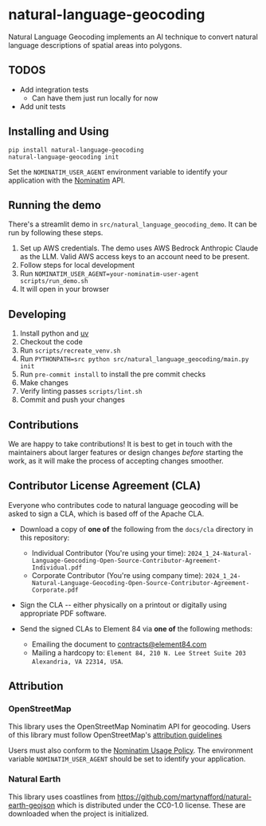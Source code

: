 # natural-language-geocoding

Natural Language Geocoding implements an AI technique to convert natural language descriptions of spatial areas into polygons.

## TODOS

* Add integration tests
  * Can have them just run locally for now
* Add unit tests

## Installing and Using

```shell
pip install natural-language-geocoding
natural-language-geocoding init
```

Set the `NOMINATIM_USER_AGENT` environment variable to identify your application with the [Nominatim](https://nominatim.org/) API.


## Running the demo

There's a streamlit demo in `src/natural_language_geocoding_demo`. It can be run by following these steps.

1. Set up AWS credentials. The demo uses AWS Bedrock Anthropic Claude as the LLM. Valid AWS access keys to an account need to be present.
2. Follow steps for local development
3. Run `NOMINATIM_USER_AGENT=your-nominatim-user-agent scripts/run_demo.sh`
4. It will open in your browser


## Developing

1. Install python and [uv](https://github.com/astral-sh/uv)
2. Checkout the code
3. Run `scripts/recreate_venv.sh`
4. Run `PYTHONPATH=src python src/natural_language_geocoding/main.py init`
5. Run `pre-commit install` to install the pre commit checks
6. Make changes
7. Verify linting passes `scripts/lint.sh`
8. Commit and push your changes

## Contributions

We are happy to take contributions! It is best to get in touch with the maintainers about larger features or design changes *before* starting the work, as it will make the process of accepting changes smoother.

## Contributor License Agreement (CLA)

Everyone who contributes code to natural language geocoding will be asked to sign a CLA, which is based off of the Apache CLA.

- Download a copy of **one of** the following from the `docs/cla` directory in this repository:

  - Individual Contributor (You're using your time): `2024_1_24-Natural-Language-Geocoding-Open-Source-Contributor-Agreement-Individual.pdf`
  - Corporate Contributor (You're using company time): `2024_1_24-Natural-Language-Geocoding-Open-Source-Contributor-Agreement-Corporate.pdf`

- Sign the CLA -- either physically on a printout or digitally using appropriate PDF software.

- Send the signed CLAs to Element 84 via **one of** the following methods:

  - Emailing the document to contracts@element84.com
  - Mailing a hardcopy to: ``Element 84, 210 N. Lee Street Suite 203 Alexandria, VA 22314, USA``.


## Attribution

### OpenStreetMap

This library uses the OpenStreetMap Nominatim API for geocoding. Users of this library must follow OpenStreetMap's [attribution guidelines](https://osmfoundation.org/wiki/Licence/Attribution_Guidelines)

Users must also conform to the [Nominatim Usage Policy](https://operations.osmfoundation.org/policies/nominatim/). The environment variable `NOMINATIM_USER_AGENT` should be set to identify your application.

### Natural Earth

This library uses coastlines from https://github.com/martynafford/natural-earth-geojson which is distributed under the CC0-1.0 license. These are downloaded when the project is initialized.
